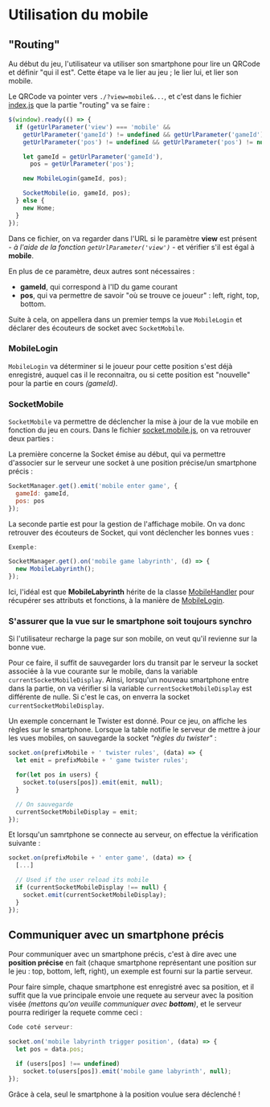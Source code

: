# Utilisation du mobile

## "Routing"

Au début du jeu, l'utilisateur va utiliser son smartphone pour lire un QRCode et définir "qui il est". 
Cette étape va le lier au jeu ; le lier lui, et lier son mobile.

Le QRCode va pointer vers `./?view=mobile&...`, et c'est dans le fichier [index.js](../src/index.js) que la partie "routing" va se faire :

```js
$(window).ready(() => {
  if (getUrlParameter('view') === 'mobile' &&
    getUrlParameter('gameId') != undefined && getUrlParameter('gameId') != null &&
    getUrlParameter('pos') != undefined && getUrlParameter('pos') != null) {

    let gameId = getUrlParameter('gameId'),
      pos = getUrlParameter('pos');

    new MobileLogin(gameId, pos);

    SocketMobile(io, gameId, pos);
  } else {
    new Home;
  }
});
```
Dans ce fichier, on va regarder dans l'URL si le paramètre __view__ est présent _- à l'aide de la fonction `getUrlParameter('view')` -_ et vérifier s'il est égal à __mobile__.

En plus de ce paramètre, deux autres sont nécessaires :
- __gameId__, qui correspond à l'ID du game courant
- __pos__, qui va permettre de savoir "où se trouve ce joueur" : left, right, top, bottom.

Suite à cela, on appellera dans un premier temps la vue `MobileLogin` et déclarer des écouteurs de socket avec `SocketMobile`.

### MobileLogin

`MobileLogin` va déterminer si le joueur pour cette position s'est déjà enregistré, auquel cas il le reconnaitra, ou si cette position est "nouvelle" pour la partie en cours _(gameId)_.

### SocketMobile
`SocketMobile` va permettre de déclencher la mise à jour de la vue mobile en fonction du jeu en cours. Dans le fichier [socket.mobile.js](../src/mobile/socket.mobile.js), on va retrouver deux parties :

La première concerne la Socket émise au début, qui va permettre d'associer sur le serveur une socket à une position précise/un smartphone précis :

```js
SocketManager.get().emit('mobile enter game', {
  gameId: gameId,
  pos: pos
});
```

La seconde partie est pour la gestion de l'affichage mobile. On va donc retrouver des écouteurs de Socket, qui vont déclencher les bonnes vues :

```js
Exemple:

SocketManager.get().on('mobile game labyrinth', (d) => {
  new MobileLabyrinth();
});
```

Ici, l'idéal est que __MobileLabyrinth__ hérite de la classe [MobileHandler](../src/mobile/mobile.handler.js) pour récupérer ses attributs et fonctions, à la manière de [MobileLogin](../src/mobile/login/mobile.login.js).

### S'assurer que la vue sur le smartphone soit toujours synchro

Si l'utilisateur recharge la page sur son mobile, on veut qu'il revienne sur la bonne vue.

Pour ce faire, il suffit de sauvegarder lors du transit par le serveur la socket associée à la vue courante sur le mobile, dans la variable `currentSocketMobileDisplay`. 
Ainsi, lorsqu'un nouveau smartphone entre dans la partie, on va vérifier si la variable `currentSocketMobileDisplay` est différente de nulle. Si c'est le cas, on enverra la socket `currentSocketMobileDisplay`.

Un exemple concernant le Twister est donné. Pour ce jeu, on affiche les règles sur le smartphone. Lorsque la table notifie le serveur de mettre à jour les vues mobiles, on sauvegarde la socket _"règles du twister"_ :

```js
socket.on(prefixMobile + ' twister rules', (data) => {
  let emit = prefixMobile + ' game twister rules';

  for(let pos in users) {
    socket.to(users[pos]).emit(emit, null);
  }

  // On sauvegarde
  currentSocketMobileDisplay = emit;
});
```

Et lorsqu'un samrtphone se connecte au serveur, on effectue la vérification suivante :

```js
socket.on(prefixMobile + ' enter game', (data) => {
  [...]

  // Used if the user reload its mobile
  if (currentSocketMobileDisplay !== null) {
    socket.emit(currentSocketMobileDisplay);
  }
});
```

## Communiquer avec un smartphone précis

Pour communiquer avec un smartphone précis, c'est à dire avec une __position précise__ en fait (chaque smartphone représentant une position sur le jeu : top, bottom, left, right), un exemple est fourni sur la partie serveur.

Pour faire simple, chaque smartphone est enregistré avec sa position, et il suffit que la vue principale envoie une requete au serveur avec la position visée _(mettons qu'on veuille communiquer avec __bottom__)_, et le serveur pourra rediriger la requete comme ceci :

```js
Code coté serveur:

socket.on('mobile labyrinth trigger position', (data) => {
  let pos = data.pos;

  if (users[pos] !== undefined)
    socket.to(users[pos]).emit('mobile game labyrinth', null);
});
```
Grâce à cela, seul le smartphone à la position voulue sera déclenché !

